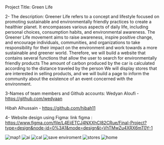   Project Title:
Green Life

2- The description:
Greener Life refers to a concept and lifestyle focused on promoting sustainable and environmentally friendly practices to create a healthier planet. It encompasses various aspects of daily life, including personal choices, consumption habits, and environmental awareness.
The Greener Life movement aims to raise awareness, inspire positive change, and encourage individuals, communities, and organizations to take responsibility for their impact on the environment and work towards a more sustainable and greener world.
Therefore, we will build a website that contains several functions that allow the user to search for environmentally friendly products
The amount of carbon produced by the car is calculated according to the distance traveled by the person
We will display stores that are interested in selling products, and we will build a page to inform the community about the existence of an event concerned with the environment.

3-Names of team members and Github accounts:
Wedyan Aloufi - https://github.com/wedyaan

Hibah Alhussain - https://github.com/hibah11

4- Website design using Figma:
link figma :  https://www.figma.com/file/L4EiiETCJ4NXXhCI82CRue/Final-Project?type=design&node-id=0%3A1&mode=design&t=VhTMwZu4XRX6mT0Y-1

 

![map1](https://github.com/wedyaan/FinalProject/assets/44810685/27e63167-3125-4662-a87a-83bfc3a4673b)
![ai](https://github.com/wedyaan/FinalProject/assets/44810685/d2280405-b930-4cf9-9e73-f90d8f071bf6)
![cal](https://github.com/wedyaan/FinalProject/assets/44810685/f69e77f9-9f3e-4a6b-9293-ed00e5e8a789)
![save enviroment](https://github.com/wedyaan/FinalProject/assets/44810685/10ecc7b9-20c9-4349-85aa-3c2e2c0d4254)
![stores](https://github.com/wedyaan/FinalProject/assets/44810685/c7bb8984-1389-4d55-97bb-071a9c7b7568)
![home](https://github.com/wedyaan/FinalProject/assets/44810685/506c33b2-dccf-4d5c-a991-98828a55de7d)



 
